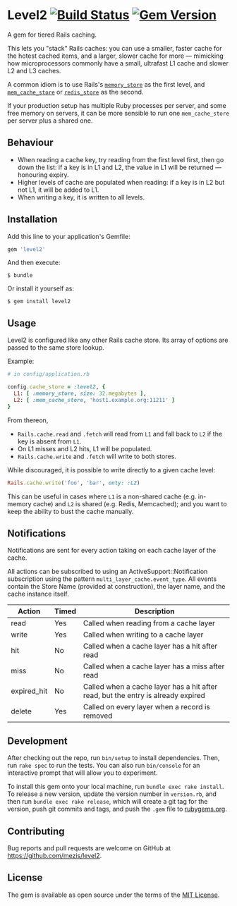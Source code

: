 # Level2 [![Build Status](https://travis-ci.org/mezis/level2.svg)](https://travis-ci.org/mezis/level2) [![Gem Version](https://badge.fury.io/rb/level2.svg)](https://badge.fury.io/rb/level2)

A gem for tiered Rails caching.

This lets you "stack" Rails caches: you can use a smaller, faster cache for the
hotest cached items, and a larger, slower cache for more — mimicking how
microprocessors commonly have a small, ultrafast L1 cache and slower L2 and L3
caches.

A common idiom is to use Rails's
[`memory_store`](http://guides.rubyonrails.org/caching_with_rails.html#activesupport-cache-memorystore)
as the first level, and
[`mem_cache_store`](http://guides.rubyonrails.org/caching_with_rails.html#activesupport-cache-memcachestore)
or
[`redis_store`](https://github.com/redis-store/redis-store/wiki/Frameworks-Configuration)
as the second.

If your production setup has multiple Ruby processes per server, and some free
memory on servers, it can be more sensible to run one `mem_cache_store` per
server plus a shared one.

## Behaviour

- When reading a cache key, try reading from the first level first, then go down
  the list: if a key is in L1 and L2, the value in L1 will be returned —
  honouring expiry.
- Higher levels of cache are populated when reading: if a key is in L2 but not
  L1, it will be added to L1.
- When writing a key, it is written to all levels.

## Installation

Add this line to your application's Gemfile:

```ruby
gem 'level2'
```

And then execute:

    $ bundle

Or install it yourself as:

    $ gem install level2

## Usage

Level2 is configured like any other Rails cache store. Its array of options are passed to
the same store lookup.

Example:

```ruby
# in config/application.rb

config.cache_store = :level2, {
  L1: [ :memory_store, size: 32.megabytes ],
  L2: [ :mem_cache_store, 'host1.example.org:11211' ]
}
```

From thereon,

- `Rails.cache.read` and `.fetch` will read from `L1` and fall back to `L2` if
  the key is absent from `L1`.
- On L1 misses and L2 hits, L1 will be populated.
- `Rails.cache.write` and `.fetch` will write to both stores.

While discouraged, it is possible to write directly to a given cache level:

```ruby
Rails.cache.write('foo', 'bar', only: :L2)
```

This can be useful in cases where `L1` is a non-shared cache (e.g. in-memory
cache) and `L2` is shared (e.g. Redis, Memcached); and you want to keep the
ability to bust the cache manually.


## Notifications

Notifications are sent for every action taking on each cache layer of the cache.

All actions can be subscribed to  using an ActiveSupport::Notification
subscription using the pattern `multi_layer_cache.event_type`. All events
contain the Store Name (provided at construction), the layer name, and the
cache instance itself.


| Action      | Timed | Description                                                                      |
|-------------|-------|----------------------------------------------------------------------------------|
| read        | Yes   | Called when reading from a cache layer                                           |
| write       | Yes   | Called when writing to a cache layer                                             |
| hit         | No    | Called when a cache layer has a hit after read                                   |
| miss        | No    | Called when a cache layer has a miss after read                                  |
| expired_hit | No    | Called when a cache layer has a hit after read, but the entry is already expired |
| delete      | Yes   | Called on every layer when a record is removed                                   |


## Development

After checking out the repo, run `bin/setup` to install dependencies. Then, run
`rake spec` to run the tests. You can also run `bin/console` for an interactive
prompt that will allow you to experiment.

To install this gem onto your local machine, run `bundle exec rake install`. To
release a new version, update the version number in `version.rb`, and then run
`bundle exec rake release`, which will create a git tag for the version, push
git commits and tags, and push the `.gem` file to
[rubygems.org](https://rubygems.org).

## Contributing

Bug reports and pull requests are welcome on GitHub at
https://github.com/mezis/level2.


## License

The gem is available as open source under the terms of the [MIT
License](http://opensource.org/licenses/MIT).

